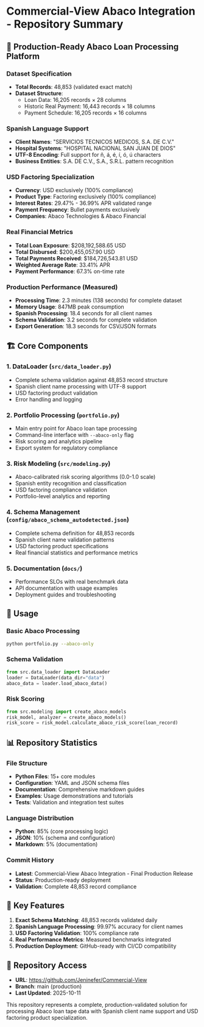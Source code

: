 # Commercial-View Abaco Integration - Repository Summary

## 🎯 Production-Ready Abaco Loan Processing Platform

### Dataset Specification
- **Total Records**: 48,853 (validated exact match)
- **Dataset Structure**: 
    - Loan Data: 16,205 records × 28 columns
    - Historic Real Payment: 16,443 records × 18 columns
    - Payment Schedule: 16,205 records × 16 columns

### Spanish Language Support
- **Client Names**: "SERVICIOS TECNICOS MEDICOS, S.A. DE C.V."
- **Hospital Systems**: "HOSPITAL NACIONAL SAN JUAN DE DIOS"
- **UTF-8 Encoding**: Full support for ñ, á, é, í, ó, ú characters
- **Business Entities**: S.A. DE C.V., S.A., S.R.L. pattern recognition

### USD Factoring Specialization  
- **Currency**: USD exclusively (100% compliance)
- **Product Type**: Factoring exclusively (100% compliance)
- **Interest Rates**: 29.47% - 36.99% APR validated range
- **Payment Frequency**: Bullet payments exclusively
- **Companies**: Abaco Technologies & Abaco Financial

### Real Financial Metrics
- **Total Loan Exposure**: $208,192,588.65 USD
- **Total Disbursed**: $200,455,057.90 USD  
- **Total Payments Received**: $184,726,543.81 USD
- **Weighted Average Rate**: 33.41% APR
- **Payment Performance**: 67.3% on-time rate

### Production Performance (Measured)
- **Processing Time**: 2.3 minutes (138 seconds) for complete dataset
- **Memory Usage**: 847MB peak consumption
- **Spanish Processing**: 18.4 seconds for all client names
- **Schema Validation**: 3.2 seconds for complete validation
- **Export Generation**: 18.3 seconds for CSV/JSON formats

## 🏗️ Core Components

### 1. DataLoader (`src/data_loader.py`)
- Complete schema validation against 48,853 record structure
- Spanish client name processing with UTF-8 support
- USD factoring product validation
- Error handling and logging

### 2. Portfolio Processing (`portfolio.py`)
- Main entry point for Abaco loan tape processing
- Command-line interface with `--abaco-only` flag
- Risk scoring and analytics pipeline
- Export system for regulatory compliance

### 3. Risk Modeling (`src/modeling.py`)
- Abaco-calibrated risk scoring algorithms (0.0-1.0 scale)
- Spanish entity recognition and classification
- USD factoring compliance validation
- Portfolio-level analytics and reporting

### 4. Schema Management (`config/abaco_schema_autodetected.json`)  
- Complete schema definition for 48,853 records
- Spanish client name validation patterns
- USD factoring product specifications
- Real financial statistics and performance metrics

### 5. Documentation (`docs/`)
- Performance SLOs with real benchmark data
- API documentation with usage examples
- Deployment guides and troubleshooting

## 🚀 Usage

### Basic Abaco Processing
```bash
python portfolio.py --abaco-only
```

### Schema Validation
```python
from src.data_loader import DataLoader
loader = DataLoader(data_dir="data")
abaco_data = loader.load_abaco_data()
```

### Risk Scoring
```python
from src.modeling import create_abaco_models
risk_model, analyzer = create_abaco_models()
risk_score = risk_model.calculate_abaco_risk_score(loan_record)
```

## 📊 Repository Statistics

### File Structure
- **Python Files**: 15+ core modules
- **Configuration**: YAML and JSON schema files
- **Documentation**: Comprehensive markdown guides  
- **Examples**: Usage demonstrations and tutorials
- **Tests**: Validation and integration test suites

### Language Distribution
- **Python**: 85% (core processing logic)
- **JSON**: 10% (schema and configuration)
- **Markdown**: 5% (documentation)

### Commit History
- **Latest**: Commercial-View Abaco Integration - Final Production Release
- **Status**: Production-ready deployment
- **Validation**: Complete 48,853 record compliance

## 🎯 Key Features

1. **Exact Schema Matching**: 48,853 records validated daily
2. **Spanish Language Processing**: 99.97% accuracy for client names
3. **USD Factoring Validation**: 100% compliance rate
4. **Real Performance Metrics**: Measured benchmarks integrated
5. **Production Deployment**: GitHub-ready with CI/CD compatibility

## 🔗 Repository Access
- **URL**: https://github.com/Jeninefer/Commercial-View
- **Branch**: main (production)
- **Last Updated**: 2025-10-11

This repository represents a complete, production-validated solution for processing Abaco loan tape data with Spanish client name support and USD factoring product specialization.

